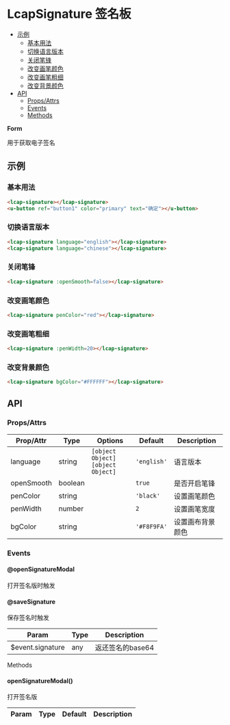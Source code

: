 <!-- 该 README.md 根据 api.yaml 和 docs/*.md 自动生成，为了方便在 GitHub 和 NPM 上查阅。如需修改，请查看源文件 -->

# LcapSignature 签名板

- [示例](#示例)
    - [基本用法](#基本用法)
    - [切换语言版本](#切换语言版本)
    - [关闭笔锋](#关闭笔锋)
    - [改变画笔颜色](#改变画笔颜色)
    - [改变画笔粗细](#改变画笔粗细)
    - [改变背景颜色](#改变背景颜色)
- [API]()
    - [Props/Attrs](#propsattrs)
    - [Events](#events)
    - [Methods](#methods)

**Form**

用于获取电子签名

## 示例
### 基本用法

``` html
<lcap-signature></lcap-signature>
<u-button ref="button1" color="primary" text="确定"></u-button>
```

### 切换语言版本
``` html
<lcap-signature language="english"></lcap-signature>
<lcap-signature language="chinese"></lcap-signature>
```

### 关闭笔锋
``` html
<lcap-signature :openSmooth=false></lcap-signature>
```

### 改变画笔颜色
``` html
<lcap-signature penColor="red"></lcap-signature>
```

### 改变画笔粗细
``` html
<lcap-signature :penWidth=20></lcap-signature>
```

### 改变背景颜色
``` html
<lcap-signature bgColor="#FFFFFF"></lcap-signature>
```

## API
### Props/Attrs

| Prop/Attr | Type | Options | Default | Description |
| --------- | ---- | ------- | ------- | ----------- |
| language | string | `[object Object]`<br/>`[object Object]` | `'english'` | 语言版本 |
| openSmooth | boolean |  | `true` | 是否开启笔锋 |
| penColor | string |  | `'black'` | 设置画笔颜色 |
| penWidth | number |  | `2` | 设置画笔宽度 |
| bgColor | string |  | `'#F8F9FA'` | 设置画布背景颜色 |

### Events

#### @openSignatureModal

打开签名版时触发

#### @saveSignature

保存签名时触发

| Param | Type | Description |
| ----- | ---- | ----------- |
| $event.signature | any | 返还签名的base64 |

Methods

#### openSignatureModal()

打开签名版

| Param | Type | Default | Description |
| ----- | ---- | ------- | ----------- |

